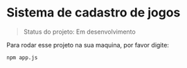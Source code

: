 <h1> Sistema de cadastro de jogos </h1>

>Status do projeto: Em desenvolvimento

Para rodar esse projeto na sua maquina, por favor digite:

```
npm app.js
```
